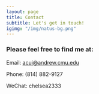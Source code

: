 ```yaml
---
layout: page
title: Contact
subtitle: Let's get in touch!
igimg: "/img/natus-bg.png"
---
```



### Please feel free to find me at:

Email: acui@andrew.cmu.edu

Phone: (814) 882-9127

WeChat: chelsea2333


